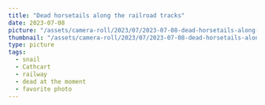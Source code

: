 ```yaml
---
title: "Dead horsetails along the railroad tracks"
date: 2023-07-08
picture: "/assets/camera-roll/2023/07/2023-07-08-dead-horsetails-along-the-railroad-tracks/20230709_013609823_iOS.jpg"
thumbnail: "/assets/camera-roll/2023/07/2023-07-08-dead-horsetails-along-the-railroad-tracks/20230709_013609823_iOS-thumbnail.jpg"
type: picture
tags:
  - snail
  - Cathcart
  - railway
  - dead at the moment
  - favorite photo
---
```

